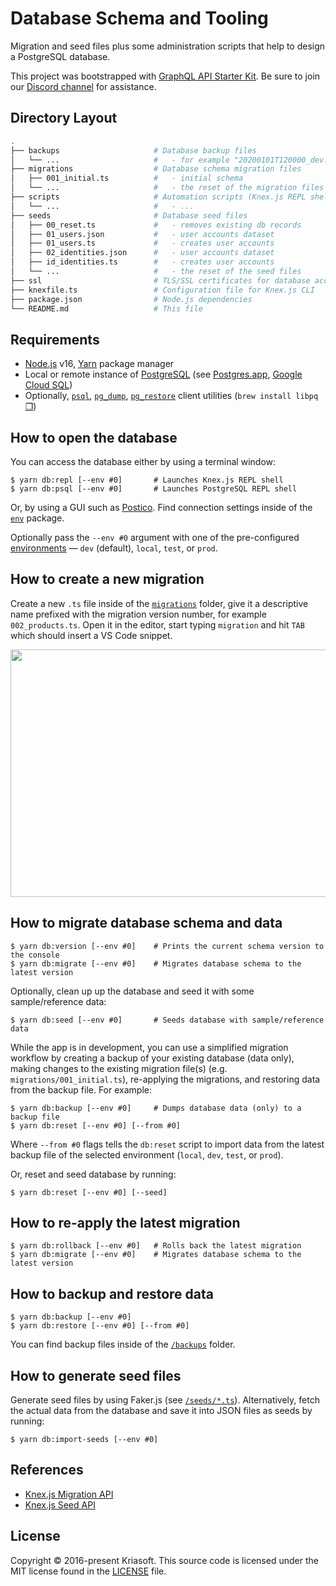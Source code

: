 # Database Schema and Tooling

Migration and seed files plus some administration scripts that help to design
a PostgreSQL database.

This project was bootstrapped with [GraphQL API Starter Kit](https://github.com/kriasoft/relay-starter-kit).
Be sure to join our [Discord channel](https://discord.com/invite/bSsv7XM) for
assistance.

## Directory Layout

```bash
.
├── backups                     # Database backup files
│   └── ...                     #   - for example "20200101T120000_dev.sql"
├── migrations                  # Database schema migration files
│   ├── 001_initial.ts          #   - initial schema
│   └── ...                     #   - the reset of the migration files
├── scripts                     # Automation scripts (Knex.js REPL shell, etc.)
│   └── ...                     #   - ...
├── seeds                       # Database seed files
│   ├── 00_reset.ts             #   - removes existing db records
│   ├── 01_users.json           #   - user accounts dataset
│   ├── 01_users.ts             #   - creates user accounts
│   ├── 02_identities.json      #   - user accounts dataset
│   ├── id_identities.ts        #   - creates user accounts
│   └── ...                     #   - the reset of the seed files
├── ssl                         # TLS/SSL certificates for database access
├── knexfile.ts                 # Configuration file for Knex.js CLI
├── package.json                # Node.js dependencies
└── README.md                   # This file
```

## Requirements

- [Node.js](https://nodejs.org/) v16, [Yarn](https://yarnpkg.com/) package manager
- Local or remote instance of [PostgreSQL](https://www.postgresql.org/) (see [Postgres.app](https://postgresapp.com/), [Google Cloud SQL](https://cloud.google.com/sql))
- Optionally, [`psql`](https://www.postgresql.org/docs/current/app-psql.html), [`pg_dump`](https://www.postgresql.org/docs/current/app-pgdump.html), [`pg_restore`](https://www.postgresql.org/docs/current/app-pgrestore.html) client utilities (`brew install libpq` [❐](https://stackoverflow.com/a/49689589/82686))

## How to open the database

You can access the database either by using a terminal window:

```
$ yarn db:repl [--env #0]       # Launches Knex.js REPL shell
$ yarn db:psql [--env #0]       # Launches PostgreSQL REPL shell
```

Or, by using a GUI such as [Postico](https://eggerapps.at/postico/). Find
connection settings inside of the [`env`](../env) package.

Optionally pass the `--env #0` argument with one of the pre-configured
[environments](../env) — `dev` (default), `local`, `test`, or `prod`.

## How to create a new migration

Create a new `.ts` file inside of the [`migrations`](./migrations) folder,
give it a descriptive name prefixed with the migration version number, for
example `002_products.ts`. Open it in the editor, start typing `migration`
and hit `TAB` which should insert a VS Code snippet.

<p align="center"><img src="https://user-images.githubusercontent.com/197134/90134661-2aadc000-dd7a-11ea-9e66-4956f517ea95.gif" width="604" height="396" /></p>

## How to migrate database schema and data

```
$ yarn db:version [--env #0]    # Prints the current schema version to the console
$ yarn db:migrate [--env #0]    # Migrates database schema to the latest version
```

Optionally, clean up up the database and seed it with some sample/reference data:

```
$ yarn db:seed [--env #0]       # Seeds database with sample/reference data
```

While the app is in development, you can use a simplified migration workflow by
creating a backup of your existing database (data only), making changes to the
existing migration file(s) (e.g. `migrations/001_initial.ts`), re-applying the
migrations, and restoring data from the backup file. For example:

```
$ yarn db:backup [--env #0]     # Dumps database data (only) to a backup file
$ yarn db:reset [--env #0] [--from #0]
```

Where `--from #0` flags tells the `db:reset` script to import data from the
latest backup file of the selected environment (`local`, `dev`, `test`,
or `prod`).

Or, reset and seed database by running:

```
$ yarn db:reset [--env #0] [--seed]
```

## How to re-apply the latest migration

```
$ yarn db:rollback [--env #0]   # Rolls back the latest migration
$ yarn db:migrate [--env #0]    # Migrates database schema to the latest version
```

## How to backup and restore data

```
$ yarn db:backup [--env #0]
$ yarn db:restore [--env #0] [--from #0]
```

You can find backup files inside of the [`/backups`](./backups) folder.

## How to generate seed files

Generate seed files by using Faker.js (see [`/seeds/*.ts`](./seeds)).
Alternatively, fetch the actual data from the database and save it into JSON
files as seeds by running:

```
$ yarn db:import-seeds [--env #0]
```

## References

- [Knex.js Migration API](https://knexjs.org/#Migrations-API)
- [Knex.js Seed API](https://knexjs.org/#Seeds-API)

## License

Copyright © 2016-present Kriasoft. This source code is licensed under the MIT license found in the
[LICENSE](https://github.com/kriasoft/relay-starter-kit/blob/main/LICENSE) file.
